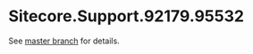 # Sitecore.Support.92179.95532

See [master branch](https://github.com/sitecoresupport/Sitecore.Support.92179.95532) for details.